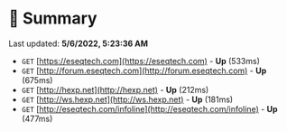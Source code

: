 # 📖 Summary
Last updated: **5/6/2022, 5:23:36 AM**

- `GET` [https://eseqtech.com](https://eseqtech.com) - **Up** (533ms)
- `GET` [http://forum.eseqtech.com](http://forum.eseqtech.com) - **Up** (675ms)
- `GET` [http://hexp.net](http://hexp.net) - **Up** (212ms)
- `GET` [http://ws.hexp.net](http://ws.hexp.net) - **Up** (181ms)
- `GET` [http://eseqtech.com/infoline](http://eseqtech.com/infoline) - **Up** (477ms)

